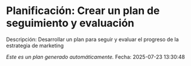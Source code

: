 # Planificación: Crear un plan de seguimiento y evaluación

Descripción: Desarrollar un plan para seguir y evaluar el progreso de la estrategia de marketing

*Este es un plan generado automáticamente.*
Fecha: 2025-07-23 13:30:48
